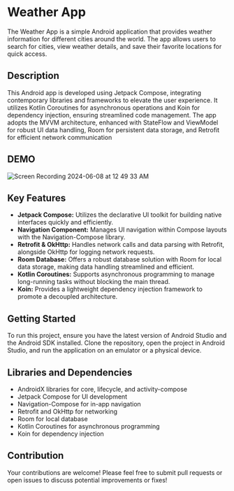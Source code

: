 # Weather App
The Weather App is a simple Android application that provides weather information for different cities around the world. The app allows users to search for cities, view weather details, and save their favorite locations for quick access.

## Description
This Android app is developed using Jetpack Compose, integrating contemporary libraries and frameworks to elevate the user experience. It utilizes Kotlin Coroutines for asynchronous operations and Koin for dependency injection, ensuring streamlined code management. The app adopts the MVVM architecture, enhanced with StateFlow and ViewModel for robust UI data handling, Room for persistent data storage, and Retrofit for efficient network communication

## DEMO

![Screen Recording 2024-06-08 at 12 49 33 AM](https://github.com/saparbekuly/WeatherApplication/assets/164681008/72bd25d6-81b6-4879-bba5-0153e14e5a42)


## Key Features
- **Jetpack Compose:** Utilizes the declarative UI toolkit for building native interfaces quickly and efficiently.
- **Navigation Component:** Manages UI navigation within Compose layouts with the Navigation-Compose library.
- **Retrofit & OkHttp:** Handles network calls and data parsing with Retrofit, alongside OkHttp for logging network requests.
- **Room Database:** Offers a robust database solution with Room for local data storage, making data handling streamlined and efficient.
- **Kotlin Coroutines:** Supports asynchronous programming to manage long-running tasks without blocking the main thread.
- **Koin:** Provides a lightweight dependency injection framework to promote a decoupled architecture.

## Getting Started
To run this project, ensure you have the latest version of Android Studio and the Android SDK installed. Clone the repository, open the project in Android Studio, and run the application on an emulator or a physical device.

## Libraries and Dependencies
- AndroidX libraries for core, lifecycle, and activity-compose
- Jetpack Compose for UI development
- Navigation-Compose for in-app navigation
- Retrofit and OkHttp for networking
- Room for local database
- Kotlin Coroutines for asynchronous programming
- Koin for dependency injection

## Contribution
Your contributions are welcome! Please feel free to submit pull requests or open issues to discuss potential improvements or fixes!
